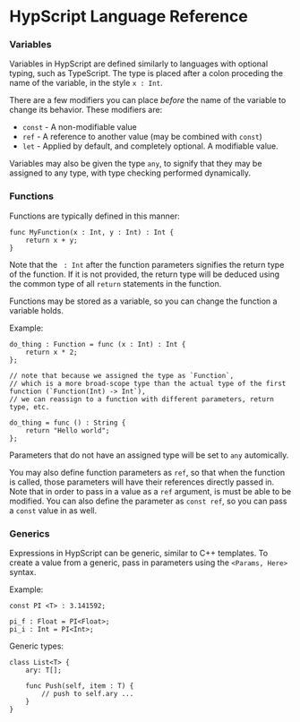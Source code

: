 # HypScript Language Reference

### Variables

Variables in HypScript are defined similarly to languages with optional typing, such as TypeScript. The type is placed after a colon proceding the name of the variable, in the style `x : Int`.

There are a few modifiers you can place _before_ the name of the variable to change its behavior. These modifiers are:

* `const` - A non-modifiable value
* `ref` - A reference to another value (may be combined with `const`)
* `let` - Applied by default, and completely optional. A modifiable value.

Variables may also be given the type `any`, to signify that they may be assigned to any type, with type checking performed dynamically.

### Functions

Functions are typically defined in this manner:

```
func MyFunction(x : Int, y : Int) : Int {
    return x + y;
}
```

Note that the ` : Int` after the function parameters signifies the return type of the function. If it is not provided, the return type will be deduced using the common type of all `return` statements in the function.

Functions may be stored as a variable, so you can change the function a variable holds.

Example:
```
do_thing : Function = func (x : Int) : Int {
    return x * 2;
};

// note that because we assigned the type as `Function`,
// which is a more broad-scope type than the actual type of the first function (`Function(Int) -> Int`),
// we can reassign to a function with different parameters, return type, etc.

do_thing = func () : String {
    return "Hello world";
};
```

Parameters that do not have an assigned type will be set to `any` automically.

You may also define function parameters as `ref`, so that when the function is called, those parameters will have their references directly passed in. Note that in order to pass in a value as a `ref` argument, is must be able to be modified. You can also define the parameter as `const ref`, so you can pass a `const` value in as well.

### Generics
Expressions in HypScript can be generic, similar to C++ templates. To create a value from a generic, pass in parameters using the `<Params, Here>` syntax.

Example:

```
const PI <T> : 3.141592;

pi_f : Float = PI<Float>;
pi_i : Int = PI<Int>;
```

Generic types:

```
class List<T> {
    ary: T[];

    func Push(self, item : T) {
        // push to self.ary ...
    }
}
```